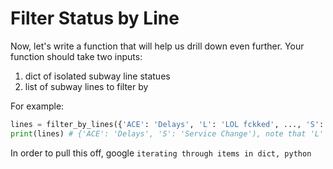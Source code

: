 # Filter Status by Line

Now, let's write a function that will help us drill down even further. Your function should take two inputs:

1. dict of isolated subway line statues
2. list of subway lines to filter by

For example:

```python
lines = filter_by_lines({'ACE': 'Delays', 'L': 'LOL fckked', ..., 'S': 'Service Change'}, ['A', 'S'])
print(lines) # {'ACE': 'Delays', 'S': 'Service Change'), note that 'L' is no longer in the list
```

In order to pull this off, google `iterating through items in dict, python`
